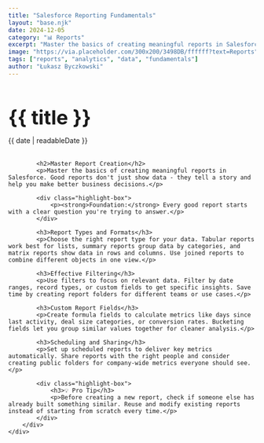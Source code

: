 ```yaml
---
title: "Salesforce Reporting Fundamentals"
layout: "base.njk"
date: 2024-12-05
category: "📊 Reports"
excerpt: "Master the basics of creating meaningful reports in Salesforce. Learn report types, filters, and visualization best practices."
image: "https://via.placeholder.com/300x200/3498DB/ffffff?text=Reports"
tags: ["reports", "analytics", "data", "fundamentals"]
author: "Łukasz Byczkowski"
---
```


<div class="container">
    <div class="page-content">
        <div class="content-section">
            <h1 class="post-title" style="font-size: 2.5rem; margin-bottom: 0.5rem;">{{ title }}</h1>
            <p class="post-meta" style="margin-bottom: 2rem;">{{ date | readableDate }}</p>
            
            <h2>Master Report Creation</h2>
            <p>Master the basics of creating meaningful reports in Salesforce. Good reports don't just show data - they tell a story and help you make better business decisions.</p>
            
            <div class="highlight-box">
                <p><strong>Foundation:</strong> Every good report starts with a clear question you're trying to answer.</p>
            </div>

            <h3>Report Types and Formats</h3>
            <p>Choose the right report type for your data. Tabular reports work best for lists, summary reports group data by categories, and matrix reports show data in rows and columns. Use joined reports to combine different objects in one view.</p>

            <h3>Effective Filtering</h3>
            <p>Use filters to focus on relevant data. Filter by date ranges, record types, or custom fields to get specific insights. Save time by creating report folders for different teams or use cases.</p>

            <h3>Custom Report Fields</h3>
            <p>Create formula fields to calculate metrics like days since last activity, deal size categories, or conversion rates. Bucketing fields let you group similar values together for cleaner analysis.</p>

            <h3>Scheduling and Sharing</h3>
            <p>Set up scheduled reports to deliver key metrics automatically. Share reports with the right people and consider creating public folders for company-wide metrics everyone should see.</p>

            <div class="highlight-box">
                <h3>💡 Pro Tip</h3>
                <p>Before creating a new report, check if someone else has already built something similar. Reuse and modify existing reports instead of starting from scratch every time.</p>
            </div>
        </div>
    </div>
</div>
